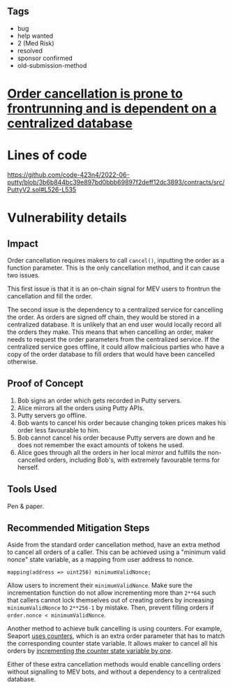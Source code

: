 ## Tags

- bug
- help wanted
- 2 (Med Risk)
- resolved
- sponsor confirmed
- old-submission-method

# [Order cancellation is prone to frontrunning and is dependent on a centralized database](https://github.com/code-423n4/2022-06-putty-findings/issues/186) 

# Lines of code

https://github.com/code-423n4/2022-06-putty/blob/3b6b844bc39e897bd0bbb69897f2deff12dc3893/contracts/src/PuttyV2.sol#L526-L535


# Vulnerability details

## Impact

Order cancellation requires makers to call `cancel()`, inputting the order as a function parameter. This is the only cancellation method, and it can cause two issues.

This first issue is that it is an on-chain signal for MEV users to frontrun the cancellation and fill the order.

The second issue is the dependency to a centralized service for cancelling the order. As orders are signed off chain, they would be stored in a centralized database. It is unlikely that an end user would locally record all the orders they make. This means that when cancelling an order, maker needs to request the order parameters from the centralized service. If the centralized service goes offline, it could allow malicious parties who have a copy of the order database to fill orders that would have been cancelled otherwise.

## Proof of Concept

1. Bob signs an order which gets recorded in Putty servers.
2. Alice mirrors all the orders using Putty APIs.
3. Putty servers go offline.
4. Bob wants to cancel his order because changing token prices makes his order less favourable to him.
5. Bob cannot cancel his order because Putty servers are down and he does not remember the exact amounts of tokens he used.
6. Alice goes through all the orders in her local mirror and fulfills the non-cancelled orders, including Bob's, with extremely favourable terms for herself.

## Tools Used

Pen & paper.

## Recommended Mitigation Steps

Aside from the standard order cancellation method, have an extra method to cancel all orders of a caller. This can be achieved using a "minimum valid nonce" state variable, as a mapping from user address to nonce.

```solidity
mapping(address => uint256) minimumValidNonce;
```

Allow users to increment their `minimumValidNonce`. Make sure the incrementation function do not allow incrementing more than `2**64` such that callers cannot lock themselves out of creating orders by increasing `minimumValidNonce` to `2**256-1` by mistake. Then, prevent filling orders if `order.nonce < minimumValidNonce`.

Another method to achieve bulk cancelling is using counters. For example, Seaport [uses counters](https://github.com/ProjectOpenSea/seaport/blob/171f2cd7faf13b2bf0455851499f1981274977f7/contracts/lib/CounterManager.sol), which is an extra order parameter that has to match the corresponding counter state variable. It allows maker to cancel all his orders by [incrementing the counter state variable by one](https://github.com/ProjectOpenSea/seaport/blob/171f2cd7faf13b2bf0455851499f1981274977f7/contracts/lib/Consideration.sol#L475-L478). 

Either of these extra cancellation methods would enable cancelling orders without signalling to MEV bots, and without a dependency to a centralized database.


